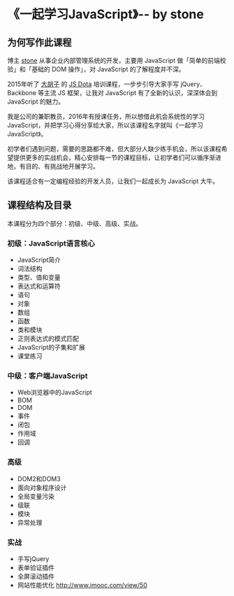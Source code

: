 # 《一起学习JavaScript》-- by stone

## 为何写作此课程

博主 [stone](http://shijiajie.com/about/) 从事企业内部管理系统的开发，主要用 JavaScript 做「简单的前端校验」和「基础的 DOM 操作」，对 JavaScript 的了解程度并不深。

2015年听了 [大胡子](http://weibo.com/zhihuijiang) 的 [JS Dota](http://ibagsoft.github.io/js_dota/) 培训课程，一步步引导大家手写 jQuery、Backbone 等主流 JS 框架，让我对 JavaScript 有了全新的认识，深深体会到 JavaScript 的魅力。

我是公司的兼职教员，2016年有授课任务，所以想借此机会系统性的学习 JavaScript，并把学习心得分享给大家，所以该课程名字就叫《一起学习JavaScript》。
 
初学者们遇到问题，需要的思路都不难，但大部分人缺少练手机会，所以该课程希望提供更多的实战机会，精心安排每一节的课程目标，让初学者们可以循序渐进地，有目的、有挑战地开展学习。

该课程适合有一定编程经验的开发人员，让我们一起成长为 JavaScript 大牛。

## 课程结构及目录

本课程分为四个部分：初级、中级、高级、实战。

### 初级：JavaScript语言核心

- JavaScript简介
- 词法结构
- 类型、值和变量
- 表达式和运算符
- 语句
- 对象
- 数组
- 函数
- 类和模块
- 正则表达式的模式匹配
- JavaScript的子集和扩展
- 课堂练习

### 中级：客户端JavaScript

- Web浏览器中的JavaScript
- BOM
- DOM
- 事件
- 闭包
- 作用域
- 回调

### 高级

- DOM2和DOM3 
- 面向对象程序设计
- 全局变量污染
- 级联
- 模块
- 异常处理

### 实战

- 手写jQuery
- 表单验证插件
- 全屏滚动插件
- 网站性能优化 http://www.imooc.com/view/50